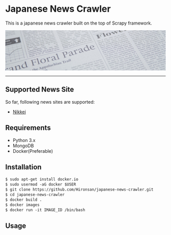 # Japanese News Crawler
This is a japanese news crawler built on the top of Scrapy framework.
<div align="center">
  <img src="https://github.com/Hironsan/japanese-news-crawler/blob/master/doc/news.jpg?raw=true">
</div>

-----------------

## Supported News Site
So far, following news sites are supported:
* [Nikkei](http://www.nikkei.com/news/category/)


## Requirements
* Python 3.x
* MongoDB
* Docker(Preferable)

## Installation

```shell
$ sudo apt-get install docker.io
$ sudo usermod -aG docker $USER
$ git clone https://github.com/Hironsan/japanese-news-crawler.git
$ cd japanese-news-crawler
$ docker build .
$ docker images
$ docker run -it IMAGE_ID /bin/bash
```

## Usage
